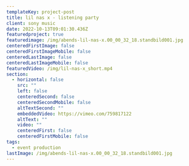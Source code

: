 ```yaml
---
templateKey: project-post
title: lil nas x - listening party
client: sony music
date: 2022-10-13T09:01:30.436Z
featuredproject: true
featuredimage: /img/abends-lil-nas-x.00_00_32_18.standbild001.jpg
centeredFirstImage: false
centeredFirstImageMobile: false
centeredLastImage: false
centeredLastImageMobile: false
featuredVideo: /img/lil-nas-x_short.mp4
section:
  - horizontal: false
    src: ""
    left: false
    centeredSecond: false
    centeredSecondMobile: false
    altTextSecond: ""
    embeddedVideo: https://vimeo.com/759817122
    altText: ""
    video: ""
    centeredFirst: false
    centeredFirstMobile: false
tags:
  - event production
lastImage: /img/abends-lil-nas-x.00_00_32_18.standbild001.jpg
---
```

